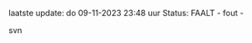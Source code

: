 laatste update: 
do 09-11-2023 23:48   uur 
Status: FAALT - fout - 
<div class="service R">svn</div>